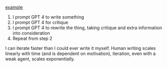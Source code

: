 [example](https://chat.openai.com/share/c2dcae8a-6aad-4bf9-ad82-a9a0794f4fe5)

1. I prompt GPT 4 to write something
2. I prompt GPT 4 for critique
3. I prompt GPT 4 to rewrite the thing, taking critique and extra information into consideration
4. Repeat from step 2

I can iterate faster than I could ever write it myself. Human writing scales linearly with time (and is dependent on motivation), iteration, even with a weak agent, scales exponentially.
